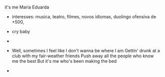it's me Maria Eduarda

-  interesses: musica, teatro, filmes, novos idiomas, duolingo ofensiva de +500, 
  
-  cry baby
  
-  
  
-  
  Well, sometimes I feel like I don't wanna be where I am
Gettin' drunk at a club with my fair-weather friends
Push away all the people who know me the best
But it's me who's been making the bed
-  
